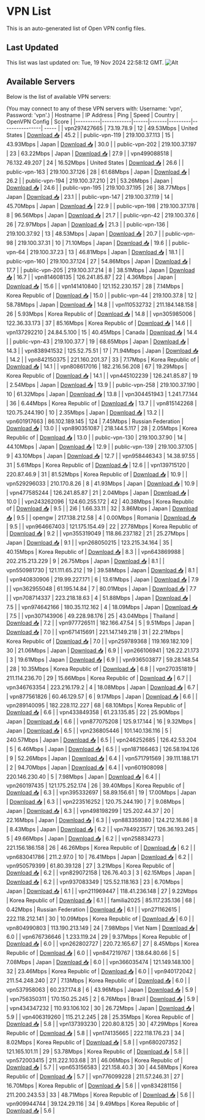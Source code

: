 # VPN List

This is an auto-generated list of Open VPN config files.

## Last Updated

This list was last updated on: Tue, 19 Nov 2024 22:58:12 GMT.
![Alt](https://repobeats.axiom.co/api/embed/186b98318ef1479477931607c1ad7d823f12451f.svg "Repobeats analytics image")

## Available Servers

Below is the list of available VPN servers:

(You may connect to any of these VPN servers with: Username: 'vpn', Password: 'vpn'.)
| Hostname | IP Address | Ping | Speed | Country | OpenVPN Config | Score |
|----------|------------|------|-------|---------|----------------| ----- |
| vpn297427665 | 73.19.78.9 | 12 | 49.53Mbps | United States | [Download 📥](./configs/server_0_US.ovpn) | 45.2 |
| public-vpn-119 | 219.100.37.113 | 15 | 43.93Mbps | Japan | [Download 📥](./configs/server_1_JP.ovpn) | 30.0 |
| public-vpn-202 | 219.100.37.197 | 23 | 63.22Mbps | Japan | [Download 📥](./configs/server_2_JP.ovpn) | 27.9 |
| vpn499088518 | 76.132.49.207 | 24 | 16.52Mbps | United States | [Download 📥](./configs/server_3_US.ovpn) | 26.6 |
| public-vpn-163 | 219.100.37.126 | 28 | 61.68Mbps | Japan | [Download 📥](./configs/server_4_JP.ovpn) | 26.2 |
| public-vpn-194 | 219.100.37.210 | 21 | 53.26Mbps | Japan | [Download 📥](./configs/server_5_JP.ovpn) | 24.6 |
| public-vpn-195 | 219.100.37.195 | 26 | 38.77Mbps | Japan | [Download 📥](./configs/server_6_JP.ovpn) | 23.1 |
| public-vpn-147 | 219.100.37.119 | 14 | 45.70Mbps | Japan | [Download 📥](./configs/server_7_JP.ovpn) | 22.9 |
| public-vpn-198 | 219.100.37.178 | 8 | 96.56Mbps | Japan | [Download 📥](./configs/server_8_JP.ovpn) | 21.7 |
| public-vpn-42 | 219.100.37.6 | 26 | 72.97Mbps | Japan | [Download 📥](./configs/server_9_JP.ovpn) | 21.3 |
| public-vpn-136 | 219.100.37.92 | 13 | 48.53Mbps | Japan | [Download 📥](./configs/server_10_JP.ovpn) | 20.7 |
| public-vpn-98 | 219.100.37.31 | 10 | 71.10Mbps | Japan | [Download 📥](./configs/server_11_JP.ovpn) | 19.6 |
| public-vpn-64 | 219.100.37.23 | 13 | 46.81Mbps | Japan | [Download 📥](./configs/server_12_JP.ovpn) | 18.1 |
| public-vpn-160 | 219.100.37.124 | 27 | 54.86Mbps | Japan | [Download 📥](./configs/server_13_JP.ovpn) | 17.7 |
| public-vpn-205 | 219.100.37.214 | 8 | 38.51Mbps | Japan | [Download 📥](./configs/server_14_JP.ovpn) | 16.7 |
| vpn814608135 | 126.241.85.87 | 22 | 4.36Mbps | Japan | [Download 📥](./configs/server_15_JP.ovpn) | 15.6 |
| vpn141410840 | 121.152.230.157 | 28 | 7.14Mbps | Korea Republic of | [Download 📥](./configs/server_16_KR.ovpn) | 15.0 |
| public-vpn-44 | 219.100.37.8 | 12 | 58.78Mbps | Japan | [Download 📥](./configs/server_17_JP.ovpn) | 14.8 |
| vpn110532732 | 211.184.148.158 | 26 | 5.93Mbps | Korea Republic of | [Download 📥](./configs/server_18_KR.ovpn) | 14.8 |
| vpn305985006 | 122.36.33.173 | 37 | 85.16Mbps | Korea Republic of | [Download 📥](./configs/server_19_KR.ovpn) | 14.6 |
| vpn137292210 | 24.84.5.100 | 15 | 40.45Mbps | Canada | [Download 📥](./configs/server_20_CA.ovpn) | 14.4 |
| public-vpn-43 | 219.100.37.7 | 19 | 68.65Mbps | Japan | [Download 📥](./configs/server_21_JP.ovpn) | 14.3 |
| vpn838941532 | 125.52.75.51 | 17 | 71.94Mbps | Japan | [Download 📥](./configs/server_22_JP.ovpn) | 14.2 |
| vpn842150375 | 221.160.201.37 | 33 | 7.17Mbps | Korea Republic of | [Download 📥](./configs/server_23_KR.ovpn) | 14.1 |
| vpn808617016 | 182.216.56.208 | 67 | 19.29Mbps | Korea Republic of | [Download 📥](./configs/server_24_KR.ovpn) | 14.1 |
| vpn445102239 | 126.241.85.87 | 19 | 2.54Mbps | Japan | [Download 📥](./configs/server_25_JP.ovpn) | 13.9 |
| public-vpn-258 | 219.100.37.190 | 10 | 61.32Mbps | Japan | [Download 📥](./configs/server_26_JP.ovpn) | 13.8 |
| vpn304451943 | 1.241.77.144 | 36 | 6.44Mbps | Korea Republic of | [Download 📥](./configs/server_27_KR.ovpn) | 13.7 |
| vpn815142268 | 120.75.244.190 | 10 | 2.35Mbps | Japan | [Download 📥](./configs/server_28_JP.ovpn) | 13.2 |
| vpn601917663 | 86.102.189.145 | 124 | 7.45Mbps | Russian Federation | [Download 📥](./configs/server_29_RU.ovpn) | 13.0 |
| vpn890351087 | 218.144.5.117 | 28 | 2.05Mbps | Korea Republic of | [Download 📥](./configs/server_30_KR.ovpn) | 13.0 |
| public-vpn-130 | 219.100.37.90 | 14 | 44.10Mbps | Japan | [Download 📥](./configs/server_31_JP.ovpn) | 12.9 |
| public-vpn-139 | 219.100.37.105 | 9 | 43.10Mbps | Japan | [Download 📥](./configs/server_32_JP.ovpn) | 12.7 |
| vpn958446343 | 14.38.97.55 | 31 | 5.61Mbps | Korea Republic of | [Download 📥](./configs/server_33_KR.ovpn) | 12.6 |
| vpn139715120 | 220.87.46.9 | 31 | 81.52Mbps | Korea Republic of | [Download 📥](./configs/server_34_KR.ovpn) | 10.9 |
| vpn529296033 | 210.170.8.26 | 8 | 41.93Mbps | Japan | [Download 📥](./configs/server_35_JP.ovpn) | 10.9 |
| vpn477585244 | 126.241.85.87 | 21 | 2.04Mbps | Japan | [Download 📥](./configs/server_36_JP.ovpn) | 10.0 |
| vpn243262096 | 124.60.255.172 | 42 | 40.38Mbps | Korea Republic of | [Download 📥](./configs/server_37_KR.ovpn) | 9.5 |
| 2i6 | 1.66.33.11 | 32 | 3.86Mbps | Japan | [Download 📥](./configs/server_38_JP.ovpn) | 9.5 |
| opengw | 217.138.212.58 | 4 | 0.00Mbps | Romania | [Download 📥](./configs/server_39_RO.ovpn) | 9.5 |
| vpn964667403 | 121.175.154.49 | 22 | 27.78Mbps | Korea Republic of | [Download 📥](./configs/server_40_KR.ovpn) | 9.2 |
| vpn355319049 | 118.86.237.182 | 21 | 25.27Mbps | Japan | [Download 📥](./configs/server_41_JP.ovpn) | 9.1 |
| vpn268050215 | 123.215.34.164 | 35 | 40.15Mbps | Korea Republic of | [Download 📥](./configs/server_42_KR.ovpn) | 8.3 |
| vpn643869988 | 202.215.213.229 | 9 | 26.75Mbps | Japan | [Download 📥](./configs/server_43_JP.ovpn) | 8.1 |
| vpn550981730 | 121.111.65.212 | 19 | 39.58Mbps | Japan | [Download 📥](./configs/server_44_JP.ovpn) | 8.1 |
| vpn940830906 | 219.99.227.171 | 6 | 13.61Mbps | Japan | [Download 📥](./configs/server_45_JP.ovpn) | 7.9 |
| vpn362955048 | 61.195.14.84 | 7 | 80.01Mbps | Japan | [Download 📥](./configs/server_46_JP.ovpn) | 7.7 |
| vpn708714337 | 223.218.18.63 | 4 | 51.88Mbps | Japan | [Download 📥](./configs/server_47_JP.ovpn) | 7.5 |
| vpn974642166 | 180.35.112.162 | 4 | 18.09Mbps | Japan | [Download 📥](./configs/server_48_JP.ovpn) | 7.5 |
| vpn307143906 | 49.228.98.176 | 25 | 43.04Mbps | Thailand | [Download 📥](./configs/server_49_TH.ovpn) | 7.2 |
| vpn977726511 | 182.166.47.54 | 5 | 9.51Mbps | Japan | [Download 📥](./configs/server_50_JP.ovpn) | 7.0 |
| vpn671415691 | 221.147.149.218 | 31 | 22.21Mbps | Korea Republic of | [Download 📥](./configs/server_51_KR.ovpn) | 7.0 |
| vpn259789368 | 119.169.182.109 | 30 | 21.06Mbps | Japan | [Download 📥](./configs/server_52_JP.ovpn) | 6.9 |
| vpn266106941 | 126.22.21.173 | 3 | 19.61Mbps | Japan | [Download 📥](./configs/server_53_JP.ovpn) | 6.9 |
| vpn936503877 | 59.28.148.54 | 28 | 10.35Mbps | Korea Republic of | [Download 📥](./configs/server_54_KR.ovpn) | 6.8 |
| vpn270351819 | 211.114.236.70 | 29 | 15.66Mbps | Korea Republic of | [Download 📥](./configs/server_55_KR.ovpn) | 6.7 |
| vpn346763354 | 223.216.179.2 | 4 | 18.08Mbps | Japan | [Download 📥](./configs/server_56_JP.ovpn) | 6.7 |
| vpn877561826 | 60.46.129.57 | 6 | 9.17Mbps | Japan | [Download 📥](./configs/server_57_JP.ovpn) | 6.6 |
| vpn289140095 | 182.228.112.227 | 68 | 68.10Mbps | Korea Republic of | [Download 📥](./configs/server_58_KR.ovpn) | 6.6 |
| vpn433849358 | 61.23.135.85 | 22 | 25.90Mbps | Japan | [Download 📥](./configs/server_59_JP.ovpn) | 6.6 |
| vpn877075208 | 125.9.17.144 | 16 | 9.32Mbps | Japan | [Download 📥](./configs/server_60_JP.ovpn) | 6.5 |
| vpn236805446 | 101.140.136.116 | 5 | 240.57Mbps | Japan | [Download 📥](./configs/server_61_JP.ovpn) | 6.5 |
| vpn246252685 | 126.42.53.204 | 5 | 6.46Mbps | Japan | [Download 📥](./configs/server_62_JP.ovpn) | 6.5 |
| vpn187166463 | 126.58.194.126 | 9 | 52.26Mbps | Japan | [Download 📥](./configs/server_63_JP.ovpn) | 6.4 |
| vpn571791569 | 39.111.188.171 | 2 | 94.70Mbps | Japan | [Download 📥](./configs/server_64_JP.ovpn) | 6.4 |
| vpn601908098 | 220.146.230.40 | 5 | 7.98Mbps | Japan | [Download 📥](./configs/server_65_JP.ovpn) | 6.4 |
| vpn260197435 | 121.175.252.174 | 26 | 39.40Mbps | Korea Republic of | [Download 📥](./configs/server_66_KR.ovpn) | 6.3 |
| vpn395332697 | 58.89.156.61 | 19 | 17.00Mbps | Japan | [Download 📥](./configs/server_67_JP.ovpn) | 6.3 |
| vpn223516252 | 120.75.244.190 | 7 | 9.08Mbps | Japan | [Download 📥](./configs/server_68_JP.ovpn) | 6.3 |
| vpn498198299 | 125.202.44.37 | 20 | 22.16Mbps | Japan | [Download 📥](./configs/server_69_JP.ovpn) | 6.3 |
| vpn883359380 | 124.212.16.86 | 8 | 8.43Mbps | Japan | [Download 📥](./configs/server_70_JP.ovpn) | 6.2 |
| vpn784923577 | 126.36.193.245 | 5 | 49.66Mbps | Japan | [Download 📥](./configs/server_71_JP.ovpn) | 6.2 |
| vpn258834273 | 221.156.186.158 | 26 | 46.26Mbps | Korea Republic of | [Download 📥](./configs/server_72_KR.ovpn) | 6.2 |
| vpn683041786 | 211.2.97.0 | 10 | 76.41Mbps | Japan | [Download 📥](./configs/server_73_JP.ovpn) | 6.2 |
| vpn950579399 | 61.80.39.128 | 27 | 3.21Mbps | Korea Republic of | [Download 📥](./configs/server_74_KR.ovpn) | 6.2 |
| vpn829072158 | 126.76.40.3 | 3 | 62.15Mbps | Japan | [Download 📥](./configs/server_75_JP.ovpn) | 6.2 |
| vpn937083349 | 125.52.118.163 | 23 | 6.70Mbps | Japan | [Download 📥](./configs/server_76_JP.ovpn) | 6.1 |
| vpn211969447 | 118.41.236.148 | 27 | 9.22Mbps | Korea Republic of | [Download 📥](./configs/server_77_KR.ovpn) | 6.1 |
| familia2025 | 85.117.235.136 | 68 | 0.42Mbps | Russian Federation | [Download 📥](./configs/server_78_RU.ovpn) | 6.1 |
| vpn271162615 | 222.118.212.141 | 30 | 10.09Mbps | Korea Republic of | [Download 📥](./configs/server_79_KR.ovpn) | 6.0 |
| vpn804990803 | 113.190.213.149 | 24 | 7.98Mbps | Viet Nam | [Download 📥](./configs/server_80_VN.ovpn) | 6.0 |
| vpn676736646 | 1.233.119.24 | 29 | 9.37Mbps | Korea Republic of | [Download 📥](./configs/server_81_KR.ovpn) | 6.0 |
| vpn262802727 | 220.72.165.67 | 27 | 8.45Mbps | Korea Republic of | [Download 📥](./configs/server_82_KR.ovpn) | 6.0 |
| vpn847219767 | 138.64.80.66 | 5 | 7.08Mbps | Japan | [Download 📥](./configs/server_83_JP.ovpn) | 6.0 |
| vpn366035474 | 121.149.148.100 | 32 | 23.46Mbps | Korea Republic of | [Download 📥](./configs/server_84_KR.ovpn) | 6.0 |
| vpn940172042 | 211.54.248.240 | 27 | 7.13Mbps | Korea Republic of | [Download 📥](./configs/server_85_KR.ovpn) | 6.0 |
| vpn537958063 | 60.237.174.8 | 6 | 43.96Mbps | Japan | [Download 📥](./configs/server_86_JP.ovpn) | 5.9 |
| vpn756350311 | 170.150.25.245 | 2 | 6.76Mbps | Brazil | [Download 📥](./configs/server_87_BR.ovpn) | 5.9 |
| vpn434347232 | 110.93.106.102 | 30 | 26.72Mbps | Japan | [Download 📥](./configs/server_88_JP.ovpn) | 5.9 |
| vpn406319260 | 115.21.2.245 | 28 | 25.35Mbps | Korea Republic of | [Download 📥](./configs/server_89_KR.ovpn) | 5.8 |
| vpn137393230 | 220.80.8.125 | 30 | 47.29Mbps | Korea Republic of | [Download 📥](./configs/server_90_KR.ovpn) | 5.8 |
| vpn174135665 | 222.118.176.23 | 34 | 8.02Mbps | Korea Republic of | [Download 📥](./configs/server_91_KR.ovpn) | 5.8 |
| vpn680207352 | 121.165.101.11 | 29 | 53.78Mbps | Korea Republic of | [Download 📥](./configs/server_92_KR.ovpn) | 5.8 |
| vpn572003415 | 211.222.103.68 | 31 | 46.06Mbps | Korea Republic of | [Download 📥](./configs/server_93_KR.ovpn) | 5.7 |
| vpn653156583 | 221.158.40.3 | 30 | 44.58Mbps | Korea Republic of | [Download 📥](./configs/server_94_KR.ovpn) | 5.7 |
| vpn776099228 | 211.57.246.31 | 27 | 16.70Mbps | Korea Republic of | [Download 📥](./configs/server_95_KR.ovpn) | 5.6 |
| vpn834281156 | 211.200.243.53 | 33 | 48.71Mbps | Korea Republic of | [Download 📥](./configs/server_96_KR.ovpn) | 5.6 |
| vpn909944744 | 39.124.29.116 | 34 | 9.49Mbps | Korea Republic of | [Download 📥](./configs/server_97_KR.ovpn) | 5.6 |
